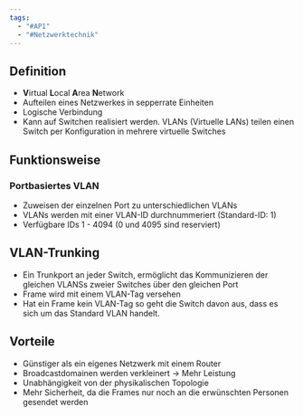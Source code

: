 ```yaml
---
tags:
  - "#AP1"
  - "#Netzwerktechnik"
---
```

## Definition
+ **V**irtual **L**ocal **A**rea **N**etwork
+ Aufteilen eines Netzwerkes in sepperrate Einheiten
+ Logische Verbindung
+ Kann auf Switchen realisiert werden.
VLANs (Virtuelle LANs) teilen einen Switch per Konfiguration in mehrere virtuelle Switches


## Funktionsweise
### Portbasiertes VLAN
+ Zuweisen der einzelnen Port zu unterschiedlichen VLANs
+ VLANs werden mit einer VLAN-ID durchnummeriert (Standard-ID: 1)
+ Verfügbare IDs 1 - 4094 (0 und 4095 sind reserviert)


## VLAN-Trunking
+ Ein Trunkport an jeder Switch, ermöglicht das Kommunizieren der gleichen VLANSs zweier Switches über den gleichen Port
+ Frame wird mit einem VLAN-Tag versehen 
+ Hat ein Frame kein VLAN-Tag so geht die Switch davon aus, dass es sich um das Standard VLAN handelt.

## Vorteile
+ Günstiger als ein eigenes Netzwerk mit einem Router
+ Broadcastdomainen werden verkleinert -> Mehr Leistung
+ Unabhängigkeit von der physikalischen Topologie
+ Mehr Sicherheit, da die Frames nur noch an die erwünschten Personen gesendet werden